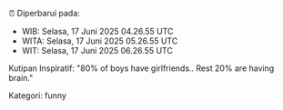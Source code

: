 ⏰ Diperbarui pada:
- WIB: Selasa, 17 Juni 2025 04.26.55 UTC
- WITA: Selasa, 17 Juni 2025 05.26.55 UTC
- WIT: Selasa, 17 Juni 2025 06.26.55 UTC

Kutipan Inspiratif:
"80% of boys have girlfriends.. Rest 20% are having brain."


Kategori: funny

